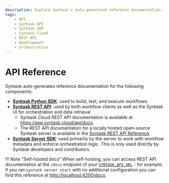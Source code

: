 ```yaml
---
description: Explore Syntask's auto-generated reference documentation.
tags:
    - API
    - Syntask API
    - Syntask SDK
    - Syntask Cloud
    - REST API
    - development
    - orchestration
---
```


# API Reference

Syntask auto-generates reference documentation for the following components:

- **[Syntask Python SDK](/api-ref/python/)**: used to build, test, and execute workflows.
- **[Syntask REST API](/api-ref/rest-api/)**: used by both workflow clients as well as the Syntask UI for orchestration and data retrieval
  - Syntask Cloud REST API documentation is available at <a href="https://app.syntask.cloud/api/docs" target="_blank">https://app.syntask.cloud/api/docs</a>.
  - The REST API documentation for a locally hosted open-source Syntask server is available in the [Syntask REST API Reference](/api-ref/rest-api-reference/).
- **[Syntask Server SDK](/api-ref/server/)**: used primarily by the server to work with workflow metadata and enforce orchestration logic. This is only used directly by Syntask developers and contributors.

!!! Note "Self-hosted docs"
    When self-hosting, you can access REST API documentation at the `/docs` endpoint of your [`SYNTASK_API_URL`](/concepts/settings/#syntask_api_url) - for example, if you ran `syntask server start` with no additional configuration you can find this reference at <a href="http://localhost:4200/docs" target="_blank">http://localhost:4200/docs</a>.
